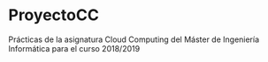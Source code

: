 # ProyectoCC
Prácticas de la asignatura Cloud Computing del Máster de Ingeniería Informática para el curso 2018/2019
